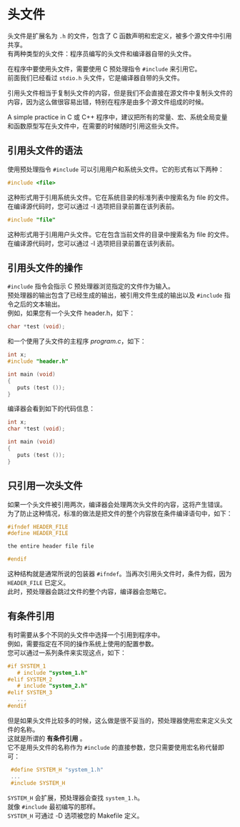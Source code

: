 # 头文件

头文件是扩展名为 `.h` 的文件，包含了 C 函数声明和宏定义，被多个源文件中引用共享。  
有两种类型的头文件：程序员编写的头文件和编译器自带的头文件。

在程序中要使用头文件，需要使用 C 预处理指令 `#include` 来引用它。  
前面我们已经看过 `stdio.h` 头文件，它是编译器自带的头文件。

引用头文件相当于复制头文件的内容，但是我们不会直接在源文件中复制头文件的内容，因为这么做很容易出错，特别在程序是由多个源文件组成的时候。

A simple practice in C 或 C++ 程序中，建议把所有的常量、宏、系统全局变量和函数原型写在头文件中，在需要的时候随时引用这些头文件。

## 引用头文件的语法

使用预处理指令 `#include` 可以引用用户和系统头文件。它的形式有以下两种：

```c
#include <file>
```

这种形式用于引用系统头文件。它在系统目录的标准列表中搜索名为 file 的文件。  
在编译源代码时，您可以通过 -I 选项把目录前置在该列表前。

```c
#include "file"
```

这种形式用于引用用户头文件。它在包含当前文件的目录中搜索名为 file 的文件。  
在编译源代码时，您可以通过 -I 选项把目录前置在该列表前。

## 引用头文件的操作

`#include` 指令会指示 C 预处理器浏览指定的文件作为输入。  
预处理器的输出包含了已经生成的输出，被引用文件生成的输出以及 `#include` 指令之后的文本输出。  
例如，如果您有一个头文件 header.h，如下：

```c
char *test (void);
```

和一个使用了头文件的主程序 _program.c_，如下：

```c
int x;
#include "header.h"

int main (void)
{
   puts (test ());
}
```

编译器会看到如下的代码信息：

```c
int x;
char *test (void);

int main (void)
{
   puts (test ());
}
```

## 只引用一次头文件

如果一个头文件被引用两次，编译器会处理两次头文件的内容，这将产生错误。  
为了防止这种情况，标准的做法是把文件的整个内容放在条件编译语句中，如下：

```c
#ifndef HEADER_FILE
#define HEADER_FILE

the entire header file file

#endif
```

这种结构就是通常所说的包装器 `#ifndef`。当再次引用头文件时，条件为假，因为 `HEADER_FILE` 已定义。  
此时，预处理器会跳过文件的整个内容，编译器会忽略它。

## 有条件引用

有时需要从多个不同的头文件中选择一个引用到程序中。  
例如，需要指定在不同的操作系统上使用的配置参数。  
您可以通过一系列条件来实现这点，如下：

```c
#if SYSTEM_1
   # include "system_1.h"
#elif SYSTEM_2
   # include "system_2.h"
#elif SYSTEM_3
   ...
#endif
```

但是如果头文件比较多的时候，这么做是很不妥当的，预处理器使用宏来定义头文件的名称。  
这就是所谓的 **有条件引用** 。  
它不是用头文件的名称作为 `#include` 的直接参数，您只需要使用宏名称代替即可：

```c
 #define SYSTEM_H "system_1.h"
 ...
 #include SYSTEM_H
```

`SYSTEM_H` 会扩展，预处理器会查找 `system_1.h`。  
就像 `#include` 最初编写的那样。  
`SYSTEM_H` 可通过 -D 选项被您的 Makefile 定义。
